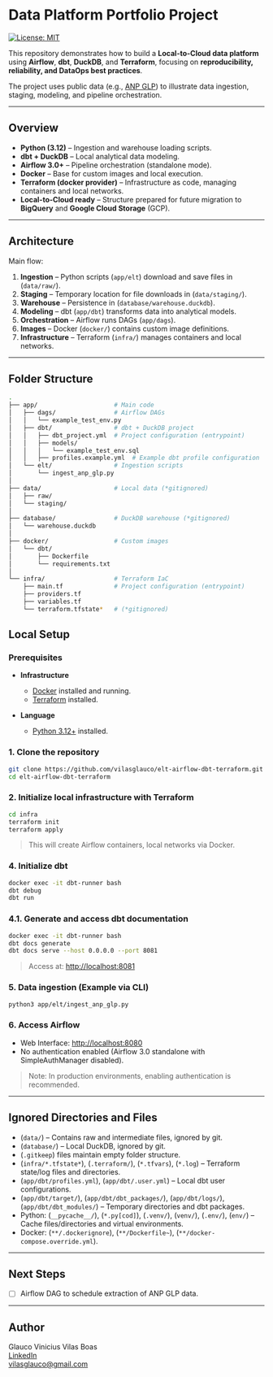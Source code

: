 # Data Platform Portfolio Project

[![License: MIT](https://img.shields.io/badge/License-MIT-green.svg)](LICENSE)

This repository demonstrates how to build a **Local-to-Cloud data platform** using **Airflow**, **dbt**, **DuckDB**, and **Terraform**, focusing on **reproducibility, reliability, and DataOps best practices**.

The project uses public data (e.g., [ANP GLP](https://www.gov.br/anp/pt-br/centrais-de-conteudo/dados-abertos/serie-historica-de-precos-de-combustiveis)) to illustrate data ingestion, staging, modeling, and pipeline orchestration.

---

## Overview

- **Python (3.12)** – Ingestion and warehouse loading scripts.
- **dbt + DuckDB** – Local analytical data modeling.
- **Airflow 3.0+** – Pipeline orchestration (standalone mode).
- **Docker** – Base for custom images and local execution.
- **Terraform (docker provider)** – Infrastructure as code, managing containers and local networks.
- **Local-to-Cloud ready** – Structure prepared for future migration to **BigQuery** and **Google Cloud Storage** (GCP).

---

## Architecture

Main flow:

1. **Ingestion** – Python scripts (`app/elt`) download and save files in (`data/raw/`).
2. **Staging** – Temporary location for file downloads in (`data/staging/`).
3. **Warehouse** – Persistence in (`database/warehouse.duckdb`).
4. **Modeling** – dbt (`app/dbt`) transforms data into analytical models.
5. **Orchestration** – Airflow runs DAGs (`app/dags`).
6. **Images** – Docker (`docker/`) contains custom image definitions.
7. **Infrastructure** – Terraform (`infra/`) manages containers and local networks.

---

## Folder Structure

```bash
.
├── app/                     # Main code
│   ├── dags/                # Airflow DAGs
│   │   └── example_test_env.py
│   ├── dbt/                 # dbt + DuckDB project
│   │   ├── dbt_project.yml  # Project configuration (entrypoint)
│   │   ├── models/
│   │   │   └── example_test_env.sql
│   │   ├── profiles.example.yml  # Example dbt profile configuration
│   └── elt/                 # Ingestion scripts
│       └── ingest_anp_glp.py
│
├── data/                    # Local data (*gitignored)
│   ├── raw/                 
│   └── staging/             
│
├── database/                # DuckDB warehouse (*gitignored)
│   └── warehouse.duckdb
│
├── docker/                  # Custom images
│   └── dbt/
│       ├── Dockerfile       
│       └── requirements.txt
│
└── infra/                   # Terraform IaC
    ├── main.tf              # Project configuration (entrypoint)
    ├── providers.tf
    ├── variables.tf
    └── terraform.tfstate*   # (*gitignored)
```

## Local Setup

### Prerequisites

- **Infrastructure**
  - [Docker](https://www.docker.com/) installed and running.
  - [Terraform](https://developer.hashicorp.com/terraform/tutorials/aws-get-started/install-cli) installed.

- **Language**
  - [Python 3.12+](https://www.python.org/) installed.

### 1. Clone the repository

```bash
git clone https://github.com/vilasglauco/elt-airflow-dbt-terraform.git
cd elt-airflow-dbt-terraform
```

### 2. Initialize local infrastructure with Terraform

```bash
cd infra
terraform init
terraform apply
```
> This will create Airflow containers, local networks via Docker.

### 4. Initialize dbt

```bash
docker exec -it dbt-runner bash
dbt debug
dbt run
```

### 4.1. Generate and access dbt documentation

```bash
docker exec -it dbt-runner bash
dbt docs generate
dbt docs serve --host 0.0.0.0 --port 8081
```
> Access at: [http://localhost:8081](http://localhost:8081)

### 5. Data ingestion (Example via CLI)

```bash
python3 app/elt/ingest_anp_glp.py
```

### 6. Access Airflow

- Web Interface: [http://localhost:8080](http://localhost:8080)
- No authentication enabled (Airflow 3.0 standalone with SimpleAuthManager disabled).

> Note: In production environments, enabling authentication is recommended.

---

## Ignored Directories and Files

- (`data/`) – Contains raw and intermediate files, ignored by git.
- (`database/`) – Local DuckDB, ignored by git.
- (`.gitkeep`) files maintain empty folder structure.
- (`infra/*.tfstate*`), (`.terraform/`), (`*.tfvars`), (`*.log`) – Terraform state/log files and directories.
- (`app/dbt/profiles.yml`), (`app/dbt/.user.yml`) – Local dbt user configurations.
- (`app/dbt/target/`), (`app/dbt/dbt_packages/`), (`app/dbt/logs/`), (`app/dbt/dbt_modules/`) – Temporary directories and dbt packages.
- Python: (`__pycache__/`), (`*.py[cod]`), (`.venv/`), (`venv/`), (`.env/`), (`env/`) – Cache files/directories and virtual environments.
- Docker: (`**/.dockerignore`), (`**/Dockerfile~`), (`**/docker-compose.override.yml`).

---

## Next Steps

- [ ] Airflow DAG to schedule extraction of ANP GLP data.

---

## Author

Glauco Vinicius Vilas Boas  
[LinkedIn](https://www.linkedin.com/in/vilasglauco/)  
[vilasglauco@gmail.com](mailto:vilasglauco@gmail.com)
